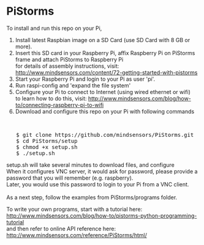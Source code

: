 # PiStorms

To install and run this repo on your Pi,<br>

1) Install latest Raspbian image on a SD Card (use SD Card with 8 GB or more).<br>
2) Insert this SD card in your Raspberry Pi, affix Raspberry Pi on PiStorms frame and attach PiStorms to Raspberry Pi <br>
   for details of assembly instructions, visit: http://www.mindsensors.com/content/72-getting-started-with-pistorms<br>
3) Start your Raspberry Pi and login to your Pi as user 'pi'.<br>
4) Run raspi-config and 'expand the file system'<br>
5) Configure your Pi to connect to Internet (using wired ethernet or wifi)<br>
   to learn how to do this, visit: http://www.mindsensors.com/blog/how-to/connecting-raspberry-pi-to-wifi<br>
6) Download and configure this repo on your Pi with following commands<br>
<br>
<pre>
   $ git clone https://github.com/mindsensors/PiStorms.git
   $ cd PiStorms/setup
   $ chmod +x setup.sh
   $ ./setup.sh
</pre>

setup.sh will take several minutes to download files, and configure<br>
When it configures VNC server, it would ask for password, please provide a password that you will remember (e.g. raspberry).<br>Later, you would use this password to login to your Pi from a VNC client.
<br>
<br>
As a next step, follow the examples from PiStorms/programs folder. 

To write your own programs, start with a tutorial here: http://www.mindsensors.com/blog/how-to/pistorms-python-programming-tutorial<br>
and then refer to online API reference here: http://www.mindsensors.com/reference/PiStorms/html/
